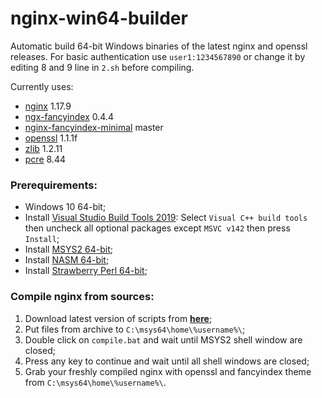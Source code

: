 # nginx-win64-builder
Automatic build 64-bit Windows binaries of the latest nginx and openssl releases. For basic authentication use `user1:1234567890` or change it by editing 8 and 9 line in `2.sh` before compiling.

Currently uses:
- [nginx](https://nginx.org/) 1.17.9
- [ngx-fancyindex](https://github.com/aperezdc/ngx-fancyindex) 0.4.4
- [nginx-fancyindex-minimal](https://github.com/drklee3/Nginx-Fancyindex-Minimal) master
- [openssl](https://www.openssl.org/) 1.1.1f
- [zlib](https://www.zlib.net/) 1.2.11
- [pcre](https://www.pcre.org/) 8.44


### Prerequirements:
- Windows 10 64-bit;
- Install [Visual Studio Build Tools 2019](https://visualstudio.microsoft.com/thank-you-downloading-visual-studio/?sku=BuildTools&rel=16): Select `Visual C++ build tools` then uncheck all optional packages except `MSVC v142` then press `Install`;
- Install [MSYS2 64-bit](http://repo.msys2.org/distrib/x86_64/msys2-x86_64-20190524.exe);
- Install [NASM 64-bit](https://www.nasm.us/pub/nasm/releasebuilds/2.14.02/win64/nasm-2.14.02-installer-x64.exe);
- Install [Strawberry Perl 64-bit](http://strawberryperl.com/download/5.30.2.1/strawberry-perl-5.30.2.1-64bit.msi);


### Compile nginx from sources:
1. Download latest version of scripts from [**here**](https://github.com/cyberunknown/nginx-win64-builder/releases);
2. Put files from archive to `C:\msys64\home\%username%\`;
3. Double click on `compile.bat` and wait until MSYS2 shell window are closed;
4. Press any key to continue and wait until all shell windows are closed;
5. Grab your freshly compiled nginx with openssl and fancyindex theme from `C:\msys64\home\%username%\`.
